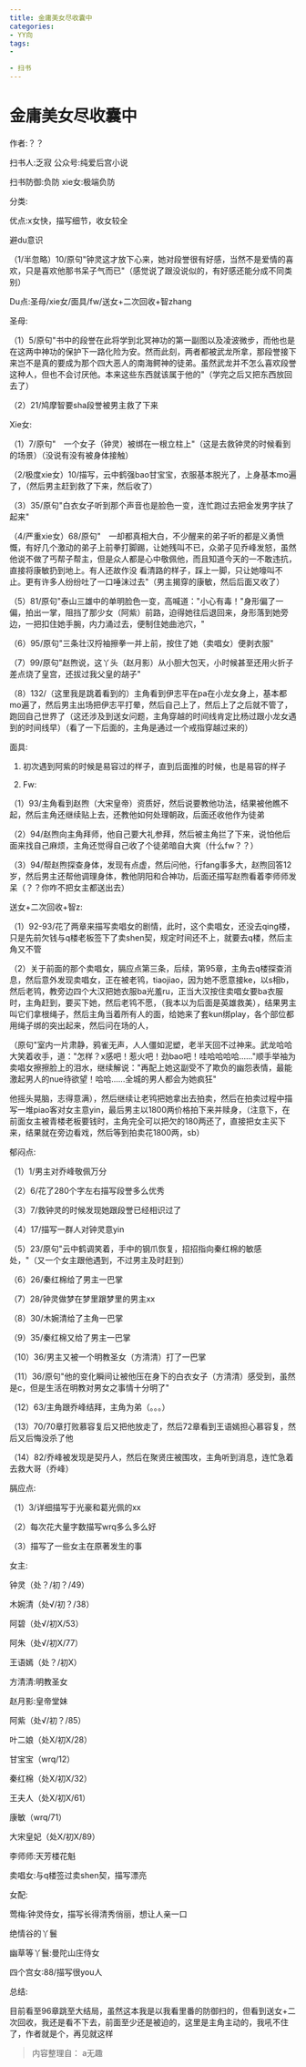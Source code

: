 ```yaml
---
title: 金庸美女尽收囊中
categories:
- YY向
tags:
- 

- 扫书
---
```

# 金庸美女尽收囊中
作者:？？

扫书人:乏寂 公众号:纯爱后宫小说

扫书防御:负防 xie女:极端负防

分类:

优点:x女快，描写细节，收女较全

避du意识

（1/半忽略）10/原句"钟灵这才放下心来，她对段誉很有好感，当然不是爱情的喜欢，只是喜欢他那书呆子气而已"（感觉说了跟没说似的，有好感还能分成不同类别）

Du点:圣母/xie女/面具/fw/送女+二次回收+智zhang

圣母:

（1）5/原句"书中的段誉在此将学到北冥神功的第一副图以及凌波微步，而他也是在这两中神功的保护下一路化险为安。然而此刻，两者都被武龙所拿，那段誉接下来岂不是真的要成为那个四大恶人的南海鳄神的徒弟。虽然武龙并不怎么喜欢段誉这种人，但也不会讨厌他。本来这些东西就该属于他的"（学完之后又把东西放回去了）

（2）21/鸠摩智要sha段誉被男主救了下来

Xie女:

（1）7/原句"　一个女子（钟灵）被绑在一根立柱上"（这是去救钟灵的时候看到的场景）（没说有没有被身体接触）

（2/极度xie女）10/描写，云中鹤强bao甘宝宝，衣服基本脱光了，上身基本mo遍了，（然后男主赶到救了下来，然后收了）

（3）35/原句"白衣女子听到那个声音也是脸色一变，连忙跑过去把金发男字扶了起来"

（4/严重xie女）68/原句"　一却都真相大白，不少醒来的弟子听的都是义勇愤慨，有好几个激动的弟子上前拳打脚踢，让她残叫不已，众弟子见乔峰发怒，虽然他说不做了丐帮子帮主，但是众人都是心中敬佩他，而且知道今天的一不敢违抗，直接将康敏扔到地上。有人还故作没
看清路的样子，踩上一脚，只让她嚎叫不止。更有许多人纷纷吐了一口唾沫过去"（男主揭穿的康敏，然后后面又收了）

（5）81/原句"泰山三雄中的单明脸色一变，高喊道："小心有毒！"身形偏了一偏，拍出一掌，阻挡了那少女（阿紫）前路，迫得她往后退回来，身形落到她旁边，一把扣住她手腕，内力涌过去，便制住她曲池穴，"

（6）95/原句"三条壮汉捋袖擦拳一并上前，按住了她（卖唱女）便剥衣服"

（7）99/原句"赵煦说，这丫头（赵月影）从小胆大包天，小时候甚至还用火折子差点烧了皇宫，还拔过我父皇的胡子"

（8）132/（这里我是跳着看到的）主角看到伊志平在pa在小龙女身上，基本都mo遍了，然后男主出场把伊志平打晕，然后自己上了，然后上了之后就不管了，跑回自己世界了（这还涉及到送女问题，主角穿越的时间线肯定比杨过跟小龙女遇到的时间线早）（看了一下后面的，主角是通过一个戒指穿越过来的）

面具:

1.  初次遇到阿紫的时候是易容过的样子，直到后面推的时候，也是易容的样子

2.  Fw:

（1）93/主角看到赵煦（大宋皇帝）资质好，然后说要教他功法，结果被他瞧不起，然后主角还继续贴上去，还教他如何处理朝政，后面还收他作为徒弟

（2）94/赵煦向主角拜师，他自己要大礼参拜，然后被主角拦了下来，说怕他后面来找自己麻烦，主角还觉得自己收了个徒弟暗自大爽（什么fw？？）

（3）94/帮赵煦探查身体，发现有点虚，然后问他，行fang事多大，赵煦回答12岁，然后男主还帮他调理身体，教他阴阳和合神功，后面还描写赵煦看着李师师发呆（？？你咋不把女主都送出去）

送女+二次回收+智z:

（1）92-93/花了两章来描写卖唱女的剧情，此时，这个卖唱女，还没去qing楼，只是先前欠钱与q楼老板签下了卖shen契，规定时间还不上，就要去q楼，然后主角又不管

（2）关于前面的那个卖唱女，膈应点第三条，后续，第95章，主角去q楼探查消息，然后意外发现卖唱女，正在被老鸨，tiaojiao，因为她不愿意接ke，以s相b，然后老鸨，教旁边四个大汉把她衣服ba光羞ru，正当大汉按住卖唱女要ba衣服时，主角赶到，要买下她，然后老鸨不愿，（我本以为后面是英雄救美），结果男主叫它们拿根绳子，然后主角当着所有人的面，给她来了套kun绑play，各个部位都用绳子绑的突出起来，然后问在场的人，

（原句"室内一片肃静，鸦雀无声，人人僵如泥塑，老半天回不过神来。武龙哈哈大笑着收手，道："怎样？x感吧！惹火吧！劲bao吧！哇哈哈哈哈......"顺手举袖为卖唱女擦擦脸上的泪水，继续解说："再配上她这副受不了欺负的幽怨表情，最能激起男人的nue待欲望！哈哈......全城的男人都会为她疯狂"

他摇头晃脑，志得意满），然后继续让老鸨把她拿出去拍卖，然后在拍卖过程中描写一堆piao客对女主意yin，最后男主以1800两价格拍下来并赎身，（注意下，在前面女主被青楼老板要钱时，主角完全可以把欠的180两还了，直接把女主买下来，结果就在旁边看戏，然后等到拍卖花1800两，sb）

郁闷点:

（1）1/男主对乔峰敬佩万分

（2）6/花了280个字左右描写段誉多么优秀

（3）7/救钟灵的时候发现她跟段誉已经相识过了

（4）17/描写一群人对钟灵意yin

（5）23/原句"云中鹤调笑着，手中的钢爪恢复，招招指向秦红棉的敏感处，"（又一个女主跟他遇到，不过男主及时赶到）

（6）26/秦红棉给了男主一巴掌

（7）28/钟灵做梦在梦里跟梦里的男主xx

（8）30/木婉清给了主角一巴掌

（9）35/秦红棉又给了男主一巴掌

（10）36/男主又被一个明教圣女（方清清）打了一巴掌

（11）36/原句"他的变化瞬间让被他压在身下的白衣女子（方清清）感受到，虽然是c，但是生活在明教对男女之事情十分明了"

（12）63/主角跟乔峰结拜，主角为弟（。。。）

（13）70/70章打败慕容复后又把他放走了，然后72章看到王语嫣担心慕容复，然后又后悔没杀了他

（14）82/乔峰被发现是契丹人，然后在聚贤庄被围攻，主角听到消息，连忙急着去救大哥（乔峰）

膈应点:

（1）3/详细描写于光豪和葛光佩的xx

（2）每次花大量字数描写wrq多么多么好

（3）描写了一些女主在原著发生的事

女主:

钟灵（处？/初？/49）

木婉清（处√/初？/38）

阿碧（处√/初X/53）

阿朱（处√/初Ⅹ/77）

王语嫣（处？/初X）

方清清:明教圣女

赵月影:皇帝堂妹

阿紫（处√/初？/85）

叶二娘（处X/初X/28）

甘宝宝（wrq/12）

秦红棉（处Ⅹ/初X/32）

王夫人（处X/初X/61）

康敏（wrq/71）

大宋皇妃（处X/初X/89）

李师师:天芳楼花魁

卖唱女:与q楼签过卖shen契，描写漂亮

女配:

莺梅:钟灵侍女，描写长得清秀俏丽，想让人亲一口

绝情谷的丫鬟

幽草等丫鬟:曼陀山庄侍女

四个宫女:88/描写很you人

总结:

目前看至96章跳至大结局，虽然这本我是以我看里番的防御扫的，但看到送女+二次回收，我还是看不下去，前面至少还是被迫的，这里是主角主动的，我吼不住了，作者就是个，再见就这样


> 内容整理自： a无趣